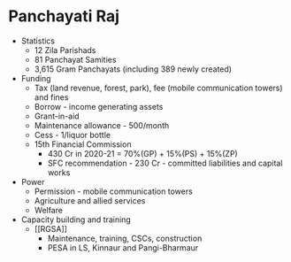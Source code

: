 # Panchayati Raj
* Statistics
	* 12 Zila Parishads
	* 81 Panchayat Samities
	* 3,615 Gram Panchayats (including 389 newly created)
* Funding
	* Tax (land revenue, forest, park), fee (mobile communication towers) and fines
	* Borrow - income generating assets
	* Grant-in-aid
	* Maintenance allowance - 500/month
	* Cess - 1/liquor bottle
	* 15th Financial Commission
		* 430 Cr in 2020-21 = 70%(GP) + 15%(PS) + 15%(ZP)
		* SFC recommendation - 230 Cr - committed liabilities and capital works
* Power
	* Permission - mobile communication towers
	* Agriculture and allied services
	* Welfare
* Capacity building and training
	* [[RGSA]]
		* Maintenance, training, CSCs, construction
		* PESA in LS, Kinnaur and Pangi-Bharmaur